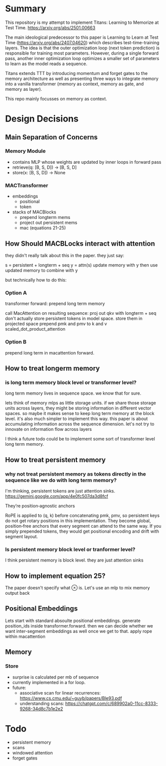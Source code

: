 # Summary 

This repository is my attempt to implement Titans: Learning to Memorize at Test Time. 
https://arxiv.org/abs/2501.00663

The main ideological predecessor to this paper is Learning to Learn at Test Time (https://arxiv.org/abs/2407.04620) which describes test-time-training layers. The idea is that the outer optimization loop (next token prediction) is responsible for training most parameters. However, during a single forward pass, another inner optimization loop optimizes a smaller set of parameters to learn as the model reads a sequence. 

Titans extends TTT by introducing momentum and forget gates to the memory architecture as well as presenting three ways to integrate memory into a vanilla transformer (memory as context, memory as gate, and memory as layer). 

This repo mainly focusses on memory as context. 

# Design Decisions

## Main Separation of Concerns

### Memory Module 
- contains MLP whose weights are updated by inner loops in forward pass
- retrieve(q: [B, S, D]) -> [B, S, D]
- store(x: [B, S, D]) -> None
### MACTransformer
- embeddings
    - positional 
    - token 
- stacks of MACBlocks
    - prepend longterm mems  
    - project out persistent mems
    - mac (equations 21-25)

## How Should MACBLocks interact with attention 

they didn't really talk about this in the paper. they just say: 

s = persistent + longterm + seq
y = attn(s)
update memory with y 
then use updated memory to combine with y 


but technically how to do this: 

### Option A
transformer forward:
    prepend long term memory 

call MacAttention on resulting sequence: 
    proj out qkv with longterm + seq
    don't actually store persistent tokens in model space. store them in projected space
    prepend pmk and pmv to k and v
    scaled_dot_product_attention 

### Option B 
prepend long term in macattention forward. 



## How to treat longerm memory 

### is long term memory block level or transformer level? 
long term memory lives in sequence space. we know that for sure. 

lets think of memory mlps as little storage units. 
if we share those storage units across layers, they might be storing information in different vector spaces. 
so maybe it makes sense to keep long term memory at the block level. it's also much simpler to implement this way. 
this paper is about accumulating information across the sequence dimension. let's not try to innovate on information flow across layers

I think a future todo could be to implement some sort of transformer level long term memory. 


## How to treat persistent memory 

### why not treat persistent memory as tokens directly in the sequence like we do with long term memory? 
I'm thinking, persistent tokens are just attention sinks. https://gemini.google.com/app/4e0fc507da3d8fcf

They’re position‑agnostic anchors

RoPE is applied to (q, k) before concatenating pmk, pmv, so persistent keys do not get rotary positions in this implementation. They become global, position‑free anchors that every segment can attend to the same way. If you simply prepended tokens, they would get positional encoding and drift with segment layout.

### Is persistent memory block level or tranformer level? 
I think persistent memory is block level. they are just attention sinks

## How to implement equation 25? 
The paper doesn't specify what ⊗ is. Let's use an mlp to mix memory output back 


## Positional Embeddings
Lets start with standard absoulte positional embeddings. generate position_ids inside transformer.forward. then we can decide whether we want inter-segment embeddings as well once we get to that. apply rope within macattention


## Memory 
### Store
- surprise is calculated per mb of sequence 
- currently implemented in a for loop.
- future: 
    - associative scan for linear recurrences: https://www.cs.cmu.edu/~guyb/papers/Ble93.pdf
    - understanding scans: https://chatgpt.com/c/689902a0-11cc-8333-9268-34d8c7b1e2e2

# Todo
- persistent memory 
- scans
- windowed attention
- forget gates 


